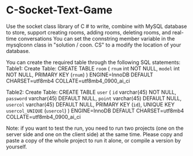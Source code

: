 # C-Socket-Text-Game
Use the socket class library of C # to write, combine with MySQL database to store, support creating rooms, adding rooms, deleting rooms, and real-time conversations
You can set the connstring member variable in the mysqlconn class in "solution / coon. CS" to a modify the location of your database.

You can create the required table through the following SQL statements:
Table1:
Create Table: CREATE TABLE `room` (
  `rnum` int NOT NULL,
  `model` int NOT NULL,
  PRIMARY KEY (`rnum`)
) ENGINE=InnoDB DEFAULT CHARSET=utf8mb4 COLLATE=utf8mb4_0900_ai_ci

Table2:
Create Table: CREATE TABLE `user` (
  `id` varchar(45) NOT NULL,
  `password` varchar(45) DEFAULT NULL,
  `point` varchar(45) DEFAULT NULL,
  `usercol` varchar(45) DEFAULT NULL,
  PRIMARY KEY (`id`),
  UNIQUE KEY `usercol_UNIQUE` (`usercol`)
) ENGINE=InnoDB DEFAULT CHARSET=utf8mb4 COLLATE=utf8mb4_0900_ai_ci


Note:
if you want to test the run, you need to run two projects (one on the server side and one on the client side) at the same time. Please copy and paste a copy of the whole project to run it alone, or compile a version by yourself.
